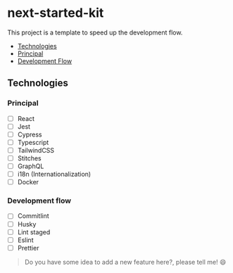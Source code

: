 # next-started-kit

This project is a template to speed up the development flow.


- [Technologies](#Gechnologies)
 - [Principal](#Principal)
 - [Development Flow](#Development-flow)

## Technologies

### Principal

* [ ] React
* [ ] Jest
* [ ] Cypress
* [ ] Typescript
* [ ] TailwindCSS
* [ ] Stitches
* [ ] GraphQL
* [ ] i18n (Internationalization)
* [ ] Docker

### Development flow

* [ ] Commitlint
* [ ] Husky
* [ ] Lint staged
* [ ] Eslint
* [ ] Prettier

> Do you have some idea to add a new feature 
here?, please tell me! 😄
